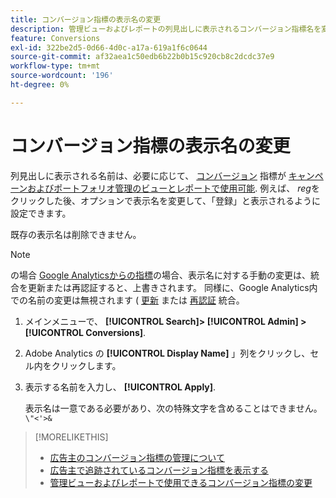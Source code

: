 ```yaml
---
title: コンバージョン指標の表示名の変更
description: 管理ビューおよびレポートの列見出しに表示されるコンバージョン指標名を変更する方法を説明します。
feature: Conversions
exl-id: 322be2d5-0d66-4d0c-a17a-619a1f6c0644
source-git-commit: af32aea1c50edb6b22b0b15c920cb8c2dcdc37e9
workflow-type: tm+mt
source-wordcount: '196'
ht-degree: 0%

---
```


# コンバージョン指標の表示名の変更

列見出しに表示される名前は、必要に応じて、 [コンバージョン](/help/search-social-commerce/glossary.md#c-d) 指標が [キャンペーンおよびポートフォリオ管理のビューとレポートで使用可能](conversion-metric-edit-available.md). 例えば、 *reg*&#x200B;をクリックした後、オプションで表示名を変更して、「登録」と表示されるように設定できます。

既存の表示名は削除できません。

>[!NOTE]
>
>の場合 [Google Analyticsからの指標](/help/search-social-commerce/admin/data-sources/data-source-about.md)の場合、表示名に対する手動の変更は、統合を更新または再認証すると、上書きされます。 同様に、Google Analytics内での名前の変更は無視されます ( [更新](/help/search-social-commerce/admin/data-sources/data-source-edit.md) または [再認証](/help/search-social-commerce/admin/data-sources/data-source-reauthenticate.md) 統合。

1. メインメニューで、 **[!UICONTROL Search]> [!UICONTROL Admin] >[!UICONTROL Conversions]**.

1. Adobe Analytics の **[!UICONTROL Display Name]** 」列をクリックし、セル内をクリックします。

1. 表示する名前を入力し、 **[!UICONTROL Apply]**.

   表示名は一意である必要があり、次の特殊文字を含めることはできません。 `\"<'>&`

>[!MORELIKETHIS]
>
>* [広告主のコンバージョン指標の管理について](conversion-metric-about.md)
>* [広告主で追跡されているコンバージョン指標を表示する](conversion-metric-view-tracked.md)
>* [管理ビューおよびレポートで使用できるコンバージョン指標の変更](conversion-metric-edit-available.md)
